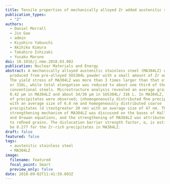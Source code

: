 ```yaml
---
title: Tensile properties of mechanically alloyed Zr added austenitic stainless steel
publication_types:
  - "2"
authors:
  - Daniel Morrall
  - Jin Gao
  - admin
  - Kiyohiro Yabuuchi
  - Akihiko Kimura
  - Takahiro Ishizaki
  - Yusaku Maruno
doi: 10.1016/j.nme.2018.03.002
publication: Nuclear Materials and Energy
abstract: A mechanically alloyed austenitic stainless steel (MA304LZ) was
  produced from pre-alloyed SUS304L powder with a small amount of Zr addition.
  The yield stress of MA304LZ was more than 3 times larger than that of SUS304L
  or 316L, while total elongation was reduced to about one third of the
  conventional steels. Microstructure analysis revealed an average grain size of
  0.42 µm in MA304LZ and about 34/30 µm in SUS304L/ 316 L. In MA304LZ, two types
  of precipitates were observed; inhomogeneously distributed ﬁne precipitates
  with an average size of 6.0 nm and homogeneously distributed coarse
  precipitates (d \textgreater 20 nm) with an average size of 47 nm. The
  strengthening mechanism of MA304LZ was discussed on the bases of Hall-Petch
  and Orowan equations, and the strengthening of MA304LZ was attributed mostly
  to reﬁned grains. The dislocation barrier strength factor, α, is estimated to
  be 0.277 for the Zr-rich precipitates in MA304LZ.
draft: false
featured: false
tags:
  - austenitic stainless steel
  - MA304LZ
image:
  filename: featured
  focal_point: Smart
  preview_only: false
date: 2018-09-02T11:41:59.693Z
---
```

